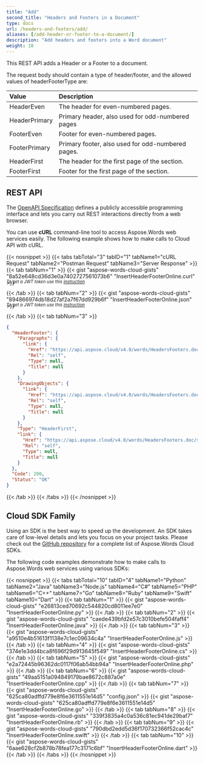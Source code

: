 ```yaml
---
title: "Add"
second_title: "Headers and Footers in a Document"
type: docs
url: /headers-and-footers/add/
aliases: [/add-header-or-footer-to-a-document/]
description: "Add headers and footers into a Word document"
weight: 10
---
```


This REST API adds a Header or a Footer to a document.

The request body should contain a type of header/footer, and the allowed values of headerFooterType are:

|Value|Description|
| :- | :- |
|HeaderEven|The header for even-numbered pages.|
|HeaderPrimary|Primary header, also used for odd-numbered pages|
|FooterEven|Footer for even-numbered pages.|
|FooterPrimary|Primary footer, also used for odd-numbered pages.|
|HeaderFirst|The header for the first page of the section.|
|FooterFirst|Footer for the first page of the section.|

## REST API

The [OpenAPI Specification](https://apireference.aspose.cloud/words/#/HeadersFooters/InsertHeaderFooter) defines a publicly accessible programming interface and lets you carry out REST interactions directly from a web browser.

You can use **cURL** command-line tool to access Aspose.Words web services easily. The following example shows how to make calls to Cloud API with cURL.

{{< nosnippet >}}
{{< tabs tabTotal="3" tabID="1" tabName1="cURL Request" tabName2="Postman Request" tabName3="Server Response" >}}
{{< tab tabNum="1" >}}
{{< gist "aspose-words-cloud-gists" "8a52e648cd36d3e0a7402727561073b6" "InsertHeaderFooterOnline.curl" >}}

<p style="margin-top:-32px;font-size:80%;font-style:italic">To get a JWT token use this <a href="/words/getting-started/quickstart/">instruction</a></p>

{{< /tab >}}
{{< tab tabNum="2" >}}
{{< gist "aspose-words-cloud-gists" "894866974db18d27af2a7f67dd929b6f" "InsertHeaderFooterOnline.json" >}}

<p style="margin-top:-32px;font-size:80%;font-style:italic">To get a JWT token use this <a href="/words/getting-started/quickstart/">instruction</a></p>

{{< /tab >}}
{{< tab tabNum="3" >}}
```json
{
  "HeaderFooter": {
    "Paragraphs": {
      "link": {
        "Href": "https://api.aspose.cloud/v4.0/words/HeadersFooters.doc/sections/0/headersfooters/4/paragraphs",
        "Rel": "self",
        "Type": null,
        "Title": null
      }
    },
    "DrawingObjects": {
      "link": {
        "Href": "https://api.aspose.cloud/v4.0/words/HeadersFooters.doc/sections/0/headersfooters/4/drawingObjects",
        "Rel": "self",
        "Type": null,
        "Title": null
      }
    },
    "Type": "HeaderFirst",
    "link": {
      "Href": "https://api.aspose.cloud/v4.0/words/HeadersFooters.doc/sections/0/headersfooters/4",
      "Rel": "self",
      "Type": null,
      "Title": null
    }
  },
  "Code": 200,
  "Status": "OK"
}
```
{{< /tab >}}
{{< /tabs >}}
{{< /nosnippet >}}

## Cloud SDK Family

Using an SDK is the best way to speed up the development. An SDK takes care of low-level details and lets you focus on your project tasks. Please check out the [GitHub repository](https://github.com/aspose-words-cloud) for a complete list of Aspose.Words Cloud SDKs.

The following code examples demonstrate how to make calls to Aspose.Words web services using various SDKs:

{{< nosnippet >}}
{{< tabs tabTotal="10" tabID="4" tabName1="Python" tabName2="Java" tabName3="Node.js" tabName4="C#" tabName5="PHP" tabName6="C++" tabName7="Go" tabName8="Ruby" tabName9="Swift" tabName10="Dart" >}}
{{< tab tabNum="1" >}}
{{< gist "aspose-words-cloud-gists" "e26813ced70692c544820cd8011ee7e0" "InsertHeaderFooterOnline.py" >}}
{{< /tab >}}
{{< tab tabNum="2" >}}
{{< gist "aspose-words-cloud-gists" "caede439bfd2e57c3010befe504faff4" "InsertHeaderFooterOnline.java" >}}
{{< /tab >}}
{{< tab tabNum="3" >}}
{{< gist "aspose-words-cloud-gists" "a9510e4b51613f1138e7c1ec09634c4a" "InsertHeaderFooterOnline.js" >}}
{{< /tab >}}
{{< tab tabNum="4" >}}
{{< gist "aspose-words-cloud-gists" "374e1e3dd4bca8f696f29d913645f549" "InsertHeaderFooterOnline.cs" >}}
{{< /tab >}}
{{< tab tabNum="5" >}}
{{< gist "aspose-words-cloud-gists" "e2a72445b96362dc0117f06ab54bb94a" "InsertHeaderFooterOnline.php" >}}
{{< /tab >}}
{{< tab tabNum="6" >}}
{{< gist "aspose-words-cloud-gists" "49aa5151a094849179bae8672c887a0e" "InsertHeaderFooterOnline.cpp" >}}
{{< /tab >}}
{{< tab tabNum="7" >}}
{{< gist "aspose-words-cloud-gists" "625ca80adffd779e8f6e3611551e14d5" "config.json" >}}
{{< gist "aspose-words-cloud-gists" "625ca80adffd779e8f6e3611551e14d5" "InsertHeaderFooterOnline.go" >}}
{{< /tab >}}
{{< tab tabNum="8" >}}
{{< gist "aspose-words-cloud-gists" "339f3835a4c0a536c81ec941de29baf7" "InsertHeaderFooterOnline.rb" >}}
{{< /tab >}}
{{< tab tabNum="9" >}}
{{< gist "aspose-words-cloud-gists" "790dbd2edd5d36f170732366f52cac4c" "InsertHeaderFooterOnline.swift" >}}
{{< /tab >}}
{{< tab tabNum="10" >}}
{{< gist "aspose-words-cloud-gists" "6aae628cf2b878b78fea177c3171c6bf" "InsertHeaderFooterOnline.dart" >}}
{{< /tab >}}
{{< /tabs >}}
{{< /nosnippet >}}
